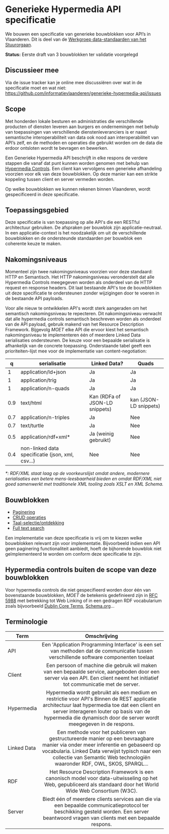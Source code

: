 # Generieke Hypermedia API specificatie

We bouwen een specificatie van generieke bouwblokken voor API’s in Vlaanderen. Dit is deel van de [Werkgroep data-standaarden van het Stuurorgaan](https://overheid.vlaanderen.be/stuurorgaan-werkgroepen).

__Status:__ Eerste draft van 3 bouwblokken ter validatie voorgelegd

## Discussieer mee

Via de issue tracker kan je online mee discussiëren over wat in de specificatie moet en wat niet: https://github.com/informatievlaanderen/generieke-hypermedia-api/issues
 
## Scope

Met honderden lokale besturen en administraties die verschillende producten of diensten leveren aan burgers en ondernemingen met behulp van toepassingen van verschillende dienstenleveranciers is er naast semantische interoperabiliteit van data ook nood aan interoperabiliteit van API’s zelf, en de methoden en operaties die gebruikt worden om de data die erdoor ontsloten wordt te bevragen en bewerken.

Een Generieke Hypermedia API beschrijft in elke respons de verdere stappen die vanaf dat punt kunnen worden genomen met behulp van [Hypermedia Controls](https://martinfowler.com/articles/richardsonMaturityModel.html#level3). Een client kan vervolgens een generieke afhandeling voorzien voor elk van deze bouwblokken. Op deze manier kan een strikte koppeling tussen client en server vermeden worden.

Op welke bouwblokken we kunnen rekenen binnen Vlaanderen, wordt gespecificeerd in deze specificatie.

## Toepassingsgebied

Deze specificatie is van toepassing op alle API's die een RESTful architectuur gebruiken. De afspraken per bouwblok zijn applicatie-neutraal. In een applicatie-context is het noodzakelijk om uit de verschillende bouwblokken en de ondersteunde standaarden per bouwblok een coherente keuze te maken.

## Nakomingsniveaus

Momenteel zijn twee nakomingsniveaus voorzien voor deze standaard: HTTP en Semantisch. Het HTTP nakomingsniveau veronderstelt dat alle Hypermedia Controls meegegeven worden als onderdeel van de HTTP request en response headers. Dit laat bestaande API's toe de bouwblokken uit deze specificatie te ondersteunen zonder wijzigingen door te voeren in de bestaande API payloads.

Voor alle nieuw te ontwikkelen API's wordt sterk aangeraden om het semantisch nakomingsniveau te repecteren. Dit nakomingsniveau verwacht dat alle hypermedia controls semantisch beschreven worden als onderdeel van de API payload, gebruik makend van het Resource Description Framework. Bijgevolg _MOET_ elke API die ervoor kiest het semantisch nakomingsniveau te implementeren één of meerdere Linked Data serialisaties ondersteunen. De keuze voor een bepaalde serialisatie is afhankelijk van de concrete toepassing. Onderstaande tabel geeft een prioriteiten-lijst mee voor de implementatie van content-negotiation:

q | serialisatie  | Linked Data? | Quads 
------------ | -------------|--------------| -----
1 | application/ld+json | Ja | Ja 
1 | application/trig | Ja | Ja
1 | application/n-quads | Ja | Ja
0.9 | text/html | Kan (RDFa of JSON-LD snippets) | kan (JSON-LD snippets) 
0.7 | application/n-triples | Ja | Nee
0.7 | text/turtle  | Ja | Nee 
0.5 | application/rdf+xml* | Ja (weinig gebruikt) | Nee
0.4 | non-linked data specificatie (json, xml, csv...) | Nee | Nee

_\*: RDF/XML staat laag op de voorkeurslijst omdat andere, modernere serialisaties een betere mens-leesbaarheid bieden en omdat RDF/XML niet goed samenwerkt met traditionele XML tooling zoals XSLT en XML Schema._

## Bouwblokken

* [Paginering](paginering.md)
* [CRUD operaties](crud-operaties.md)
* [Taal-selectie/ontdekking](taal.md)
* [Full text search](full-text-search.md)

Een implementatie van deze specificatie is vrij om te kiezen welke bouwblokken relevant zijn voor implementatie. Bijvoorbeeld indien een API geen paginering functionaliteit aanbiedt, hoeft de bijhorende bouwblok niet geïmplementeerd te worden om conform deze specificatie te zijn.

## Hypermedia controls buiten de scope van deze bouwblokken

Voor hypermedia controls die niet gespecifieerd worden door één van bovenstaande bouwblokken, _MOET_ de betekenis gedefinieerd zijn in [RFC 5988](https://tools.ietf.org/html/rfc5988) met betrekking tot Web Linking of in een gedragen RDF vocabularium zoals bijvoorbeeld [Dublin Core Terms](http://dublincore.org/documents/dcmi-terms/), [Schema.org](https://schema.org/)...

## Terminologie

| Term        | Omschrijving                                        |
| ----------- |:---------------------------------------------------:|
| API         | Een 'Application Programming Interface' is een set van methoden dat de communicatie tussen verschillende software componenten toelaat |
| Client      | Een persoon of machine die gebruik wil maken van een bepaalde service, aangeboden door een server via een API. Een client neemt het initiatief tot communicatie met de server. |
| Hypermedia  | Hypermedia wordt gebruikt als een medium en restrictie voor API's Binnen de REST applicatie architectuur laat hypermedia toe dat een client en server interageren louter op basis van de hypermedia die dynamisch door de server wordt meegegeven in de respons. |
| Linked Data | Een methode voor het publiceren van gestructureerde manier op een bevraagbare manier via onder meer inferentie en gebaseerd op vocabularia. Linked Data verwijst typisch naar een collectie van Semantic Web technologiën waaronder RDF, OWL, SKOS, SPARQL... |
| RDF         | Het Resource Description Framework is een canonisch model voor data-uitwisseling op het Web, gepubliceerd als standaard door het World Wide Web Consortium (W3C). |
| Server      | Biedt één of meerdere clients services aan die via een bepaalde communicatieprotocol ter beschikking gesteld worden. Een server beantwoord vragen van clients met een bepaalde respons. |
